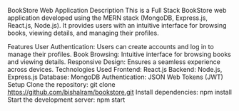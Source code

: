 BookStore Web Application
Description
This is a Full Stack BookStore web application developed using the MERN stack (MongoDB, Express.js, React.js, Node.js). It provides users with an intuitive interface for browsing books, viewing details, and managing their profiles.

Features
User Authentication: Users can create accounts and log in to manage their profiles.
Book Browsing: Intuitive interface for browsing books and viewing details.
Responsive Design: Ensures a seamless experience across devices.
Technologies Used
Frontend: React.js
Backend: Node.js, Express.js
Database: MongoDB
Authentication: JSON Web Tokens (JWT)
Setup
Clone the repository: git clone https://github.com/bishalram/bookstore.git
Install dependencies: npm install
Start the development server: npm start
